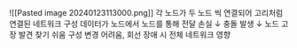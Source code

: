 ![[Pasted image 20240123113000.png]]
각 노드가 두 노드 씩 연결되어 고리처럼 연결된 네트워크 구성
데이터가 노드에서 노드를 통해 전달
손실 ↓ 충돌 발생 ↓ 노드 고장 발견 찾기 쉬움
구성 변경 어려움, 회선 장애 시 전체 네트워크 영향